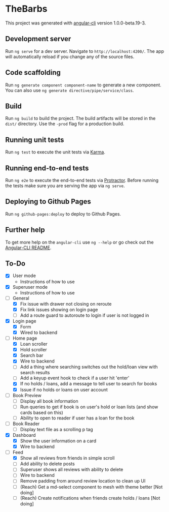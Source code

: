 # TheBarbs

This project was generated with [angular-cli](https://github.com/angular/angular-cli) version 1.0.0-beta.19-3.

## Development server

Run `ng serve` for a dev server. Navigate to `http://localhost:4200/`. The app will automatically reload if you change any of the source files.

## Code scaffolding

Run `ng generate component component-name` to generate a new component. You can also use `ng generate directive/pipe/service/class`.

## Build

Run `ng build` to build the project. The build artifacts will be stored in the `dist/` directory. Use the `-prod` flag for a production build.

## Running unit tests

Run `ng test` to execute the unit tests via [Karma](https://karma-runner.github.io).

## Running end-to-end tests

Run `ng e2e` to execute the end-to-end tests via [Protractor](http://www.protractortest.org/).
Before running the tests make sure you are serving the app via `ng serve`.

## Deploying to Github Pages

Run `ng github-pages:deploy` to deploy to Github Pages.

## Further help

To get more help on the `angular-cli` use `ng --help` or go check out the [Angular-CLI README](https://github.com/angular/angular-cli/blob/master/README.md).

## To-Do 
- [x] User mode
  - Instructions of how to use
- [x] Superuser mode
  - Instructions of how to use
- [ ] General
  - [x] Fix issue with drawer not closing on reroute
  - [x] Fix link issues showing on login page
  - [ ] Add a route guard to autoroute to login if user is not logged in
- [x] Login page
  - [x] Form
  - [x] Wired to backend
- [ ] Home page
  - [x] Loan scroller
  - [x] Hold scroller
  - [x] Search bar
  - [x] Wire to backend
  - [ ] Add a thing where searching switches out the hold/loan view with search results
  - [ ] Add a keyup event hook to check if a user hit 'enter'
  - [x] If no holds / loans, add a message to tell user to search for books
  - [x] Issue if no holds or loans on user account
- [ ] Book Preview
  - [ ] Display all book information
  - [ ] Run queries to get if book is on user's hold or loan lists (and show cards based on this)
  - [ ] Ability to open to reader if user has a loan for the book
- [ ] Book Reader
  - [ ] Display text file as a scrolling p tag
- [x] Dashboard
  - [x] Show the user information on a card
  - [x] Wire to backend
- [ ] Feed
  - [x] Show all reviews from friends in simple scroll
  - [ ] Add ability to delete posts
  - [ ] Superuser shows all reviews with ability to delete
  - [ ] Wire to backend
  - [ ] Remove padding from around review location to clean up UI
  - [ ] (Reach) Get a md-select component to mesh with theme better [Not doing]
  - [ ] (Reach) Create notifications when friends create holds / loans [Not doing]
